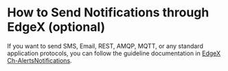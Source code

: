 
# How to Send Notifications through EdgeX (optional)

If you want to send SMS, Email, REST, AMQP, MQTT, or any standard application protocols, you can follow the guideline documentation in [EdgeX Ch-AlertsNotifications](https://docs.edgexfoundry.org/2.3/microservices/support/notifications/Ch-AlertsNotifications/).
